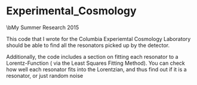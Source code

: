 # Experimental_Cosmology
\bMy Summer Research 2015

This code that I wrote for the Columbia Experiemtal Cosmology Laboratory should
be able to find all the resonators picked up by the detector.

Additionally, the code includes a section on fitting each resonator to a
Lorentz-Function ( via the Least Squares Fitting Method). You can check how well
each resonator fits into the Lorentzian, and thus find out if it is a resonator,
or just random noise
